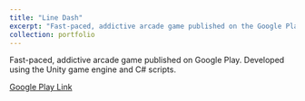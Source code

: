 ```yaml
---
title: "Line Dash"
excerpt: "Fast-paced, addictive arcade game published on the Google Play store.<br/><img src='/images/project_icons/line_dash_icon.png'>"
collection: portfolio
---
```

Fast-paced, addictive arcade game published on Google Play. Developed using the Unity game engine and C# scripts. 

[Google Play Link](https://play.google.com/store/apps/details?id=com.goldmunkey.dodger)
